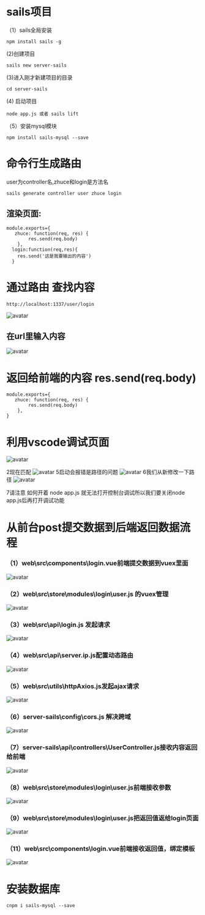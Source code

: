 # sails项目
（1）sails全局安装

```
npm install sails -g
```
(2)创建项目
```
sails new server-sails
```
(3)进入刚才新建项目的目录
```
cd server-sails
```
(4) 启动项目
```
node app.js 或者 sails lift
```
（5）安装mysql模块
```
npm install sails-mysql --save 
```

# 命令行生成路由
user为controller名,zhuce和login是方法名 
```
sails generate controller user zhuce login  
```
## 渲染页面:
```
module.exports={ 
   zhuce: function(req, res) {
        res.send(req.body)
    },
  login:function(req,res){ 
    res.send('这是我要输出的内容')
  } 
```
# 通过路由 查找内容
```
http://localhost:1337/user/login
```
![avatar](./images/1.png)
## 在url里输入内容
![avatar](./images/2.png)

# 返回给前端的内容  res.send(req.body)
```
module.exports={ 
   zhuce: function(req, res) {
        res.send(req.body)
    },
}
```


# 利用vscode调试页面
![avatar](./images/3.png)

2现在匹配
![avatar](./images/4.png)
5启动会报错是路径的问题
![avatar](./images/5.png)
6我们从新修改一下路径
![avatar](./images/6.png)

7请注意 如何开着 node app.js 就无法打开控制台调试所以我们要关闭node app.js后再打开调试功能


# 从前台post提交数据到后端返回数据流程
  
### （1）web\src\components\login.vue前端提交数据到vuex里面
![avatar](./images/7.png)

### （2）web\src\store\modules\login\user.js 的vuex管理
![avatar](./images/8.png)
### （3）web\src\api\login.js 发起请求
![avatar](./images/9.png)
### （4）web\src\api\server.ip.js配置动态路由
![avatar](./images/10.png)
### （5）web\src\utils\httpAxios.js发起ajax请求
![avatar](./images/11.png)
### （6）server-sails\config\cors.js 解决跨域
![avatar](./images/12.png)
### （7）server-sails\api\controllers\UserController.js接收内容返回给前端
![avatar](./images/13.png)
### （8）web\src\store\modules\login\user.js前端接收参数
![avatar](./images/14.png)
### （9）web\src\store\modules\login\user.js把返回值返给login页面
![avatar](./images/15.png)
### （11）web\src\components\login.vue前端接收返回值，绑定模板
![avatar](./images/16.png)


# 安装数据库
```
cnpm i sails-mysql --save
```